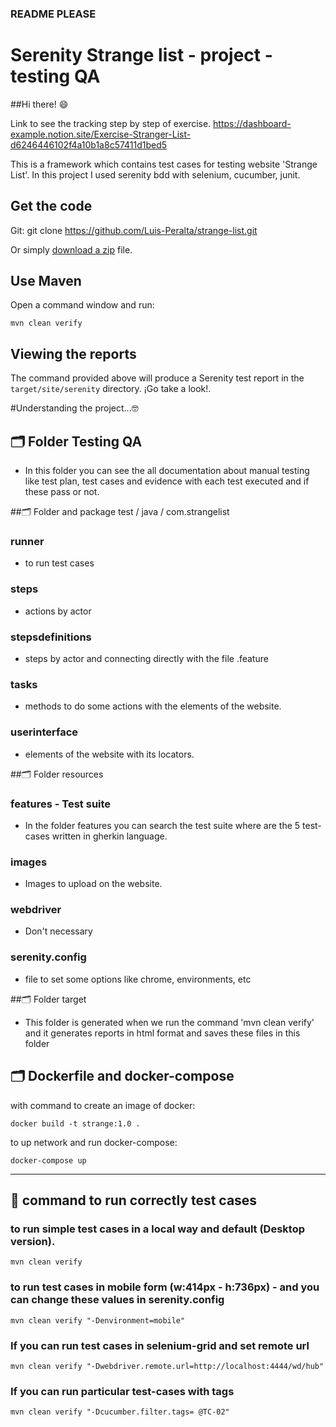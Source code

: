 ### README PLEASE
# Serenity Strange list - project - testing QA
##Hi there! 😄

Link to see the tracking step by step of exercise.
https://dashboard-example.notion.site/Exercise-Stranger-List-d6246446102f4a10b1a8c57411d1bed5

This is a framework which contains test cases for testing website 'Strange List'.
In this project I used serenity bdd with selenium, cucumber, junit.

## Get the code

Git:
    git clone https://github.com/Luis-Peralta/strange-list.git

Or simply [download a zip](https://github.com/Luis-Peralta/strange-list.git) file.

## Use Maven
Open a command window and run:

    mvn clean verify

## Viewing the reports

The command provided above will produce a Serenity test report in the `target/site/serenity` directory. ¡Go take a look!.

#Understanding the project...🤓
## 🗂 Folder Testing QA
- In this folder you can see the all documentation about manual testing like test plan, test cases and evidence with each test executed and if these pass or not.

##🗂 Folder and package test / java / com.strangelist
### runner
- to run test cases
### steps
- actions by actor
### stepsdefinitions
- steps by actor and connecting directly with the file .feature
### tasks
- methods to do some actions with the elements of the website.
### userinterface
- elements of the website with its locators.

##🗂 Folder resources
### features - Test suite
- In the folder features you can search the test suite where are the 5 test-cases written in gherkin language.
### images
- Images to upload on the website.
### webdriver
- Don't necessary 
### serenity.config
- file to set some options like chrome, environments, etc

##🗂 Folder target
- This folder is generated when we run the command 'mvn clean verify' and it generates reports in html format and saves these files in this folder

## 🗂 Dockerfile and docker-compose 
with command to create an image of docker:

    docker build -t strange:1.0 .
to up network and run docker-compose:

    docker-compose up

--------------
## 📑 command to run correctly test cases
### to run simple test cases in a local way and default (Desktop version).
    mvn clean verify
### to run test cases in mobile form (w:414px - h:736px) - and you can change these values in serenity.config
    mvn clean verify "-Denvironment=mobile"
### If you can run test cases in selenium-grid and set remote url
    mvn clean verify "-Dwebdriver.remote.url=http://localhost:4444/wd/hub"
### If you can run particular test-cases with tags
    mvn clean verify "-Dcucumber.filter.tags= @TC-02"


